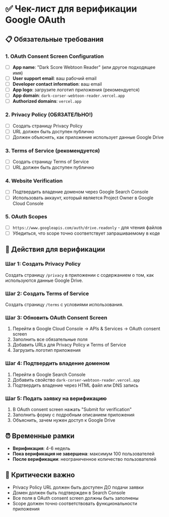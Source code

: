 # ✅ Чек-лист для верификации Google OAuth

## 📋 Обязательные требования

### 1. OAuth Consent Screen Configuration
- [ ] **App name**: "Dark Score Webtoon Reader" (или другое подходящее имя)
- [ ] **User support email**: ваш рабочий email
- [ ] **Developer contact information**: ваш email
- [ ] **App logo**: загрузите логотип приложения (рекомендуется)
- [ ] **App domain**: `dark-corser-webtoon-reader.vercel.app`
- [ ] **Authorized domains**: `vercel.app`

### 2. Privacy Policy (ОБЯЗАТЕЛЬНО!)
- [ ] Создать страницу Privacy Policy
- [ ] URL должен быть доступен публично
- [ ] Должен объяснять, как приложение использует данные Google Drive

### 3. Terms of Service (рекомендуется)
- [ ] Создать страницу Terms of Service
- [ ] URL должен быть доступен публично

### 4. Website Verification
- [ ] Подтвердить владение доменом через Google Search Console
- [ ] Использовать аккаунт, который является Project Owner в Google Cloud Console

### 5. OAuth Scopes
- [ ] `https://www.googleapis.com/auth/drive.readonly` - для чтения файлов
- [ ] Убедиться, что scope точно соответствует запрашиваемому в коде

## 🚀 Действия для верификации

### Шаг 1: Создать Privacy Policy
Создать страницу `/privacy` в приложении с содержанием о том, как используются данные Google Drive.

### Шаг 2: Создать Terms of Service  
Создать страницу `/terms` с условиями использования.

### Шаг 3: Обновить OAuth Consent Screen
1. Перейти в Google Cloud Console → APIs & Services → OAuth consent screen
2. Заполнить все обязательные поля
3. Добавить URLs для Privacy Policy и Terms of Service
4. Загрузить логотип приложения

### Шаг 4: Подтвердить владение доменом
1. Перейти в Google Search Console
2. Добавить свойство `dark-corser-webtoon-reader.vercel.app`
3. Подтвердить владение через HTML файл или DNS запись

### Шаг 5: Подать заявку на верификацию
1. В OAuth consent screen нажать "Submit for verification"
2. Заполнить форму с подробным описанием приложения
3. Объяснить, зачем нужен доступ к Google Drive

## ⏰ Временные рамки
- **Верификация**: 4-6 недель
- **Пока верификация не завершена**: максимум 100 пользователей
- **После верификации**: неограниченное количество пользователей

## 🎯 Критически важно
- Privacy Policy URL должен быть доступен ДО подачи заявки
- Домен должен быть подтвержден в Search Console
- Все поля в OAuth consent screen должны быть заполнены
- Scope должен точно соответствовать функциональности приложения
